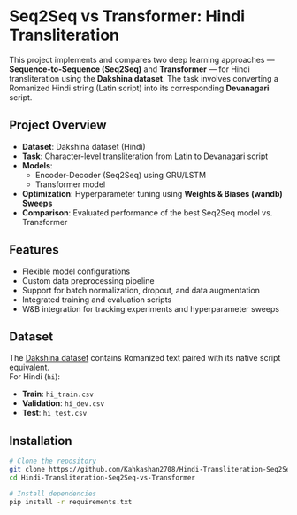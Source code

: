 # Seq2Seq vs Transformer: Hindi Transliteration

This project implements and compares two deep learning approaches — **Sequence-to-Sequence (Seq2Seq)** and **Transformer** — for Hindi transliteration using the **Dakshina dataset**. The task involves converting a Romanized Hindi string (Latin script) into its corresponding **Devanagari** script.

##  Project Overview
- **Dataset**: Dakshina dataset (Hindi)
- **Task**: Character-level transliteration from Latin to Devanagari script
- **Models**:
  - Encoder-Decoder (Seq2Seq) using GRU/LSTM
  - Transformer model
- **Optimization**: Hyperparameter tuning using **Weights & Biases (wandb) Sweeps**
- **Comparison**: Evaluated performance of the best Seq2Seq model vs. Transformer

##  Features
- Flexible model configurations
- Custom data preprocessing pipeline
- Support for batch normalization, dropout, and data augmentation
- Integrated training and evaluation scripts
- W&B integration for tracking experiments and hyperparameter sweeps

##  Dataset
The [Dakshina dataset](https://github.com/google-research-datasets/dakshina) contains Romanized text paired with its native script equivalent.  
For Hindi (`hi`):
- **Train**: `hi_train.csv`
- **Validation**: `hi_dev.csv`
- **Test**: `hi_test.csv`

## Installation
```bash
# Clone the repository
git clone https://github.com/Kahkashan2708/Hindi-Transliteration-Seq2Seq-vs-Transformer
cd Hindi-Transliteration-Seq2Seq-vs-Transformer

# Install dependencies
pip install -r requirements.txt

